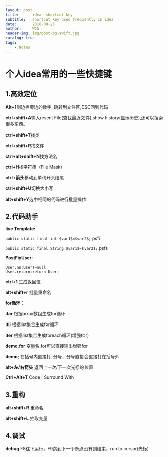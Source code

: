 ```yaml
---
layout: post
title:      idea——shortcut key
subtitle:   shortcut key used frequently in idea
date:       2018-08-25
author:     WCS
header-img: img/post-bg-swift.jpg
catalog: true
tags:
    - Notes
---
```

# 个人idea常用的一些快捷键

## 1.高效定位

**Alt+1**侧边栏旁边的数字, 跳转到文件区,ESC回到代码  

**ctrl+shift+A**输入resent File(查找最近文件),show history(显示历史),还可以搜索很多东西。  

**ctrl+shift+T**找类  

**ctrl+shift+R**找文件  

**ctrl+alt+shift+N**找方法名  

**ctrl+H**找字符串（File Mask）  

**ctrl+箭头**移动到单词开头结尾  

**ctrl+shift+U**切换大小写  

**alt+shift+Y**选中相同的代码进行批量操作  


## 2.代码助手

**live Template:**  

`public static final int $var1$=$var2$;`    psfi  

`public static final String $var1$=$var2$;` psfs  

**PostFixUser:**  

`User.nn:User!=null`  
`User.return:return User;`  

**ctrl+1**          生成返回值  

**alt+shift+r**     批量重命名  

**for循环：**  

**itar**            根据array数组生成for循环  

**itli**            根据list集合生成for循环  

**iter**            根据list集合生成foreach循环(增强for)  

**demo.for**            变量名.for可以直接输出增强for  

**demo;**               在括号内直接打`;`分号，分号直接会直接打在括号外  

**alt+左/右箭头**    返回上一次/下一次光标的位置  

**Ctrl+Alt+T**      Code | Surround With  

## 3.重构

**alt+shift+R**     重命名  

**alt+shift+L**     抽取变量  

## 4.调试

**debug**   F8往下运行，F9跳到下一个断点没有则结束，run to cursor(光标)
